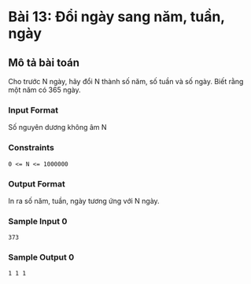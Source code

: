 # Bài 13: Đổi ngày sang năm, tuần, ngày

## Mô tả bài toán  
Cho trước N ngày, hãy đổi N thành số năm, số tuần và số ngày. Biết rằng một năm có 365 ngày.

### Input Format
Số nguyên dương không âm N

### Constraints
`0 <= N <= 1000000`

### Output Format
In ra số năm, tuần, ngày tương ứng với N ngày.

### Sample Input 0
```
373
```
### Sample Output 0
```
1 1 1
```
